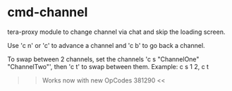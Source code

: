 # cmd-channel
tera-proxy module to change channel via chat and skip the loading screen. 

Use 'c n' or 'c' to advance a channel and 'c b' to go back a channel.

To swap between 2 channels, set the channels 'c s "ChannelOne" "ChannelTwo"', then 'c t' to swap between them. Example: c s 1 2, c t

>> Works now with new OpCodes 381290 <<
